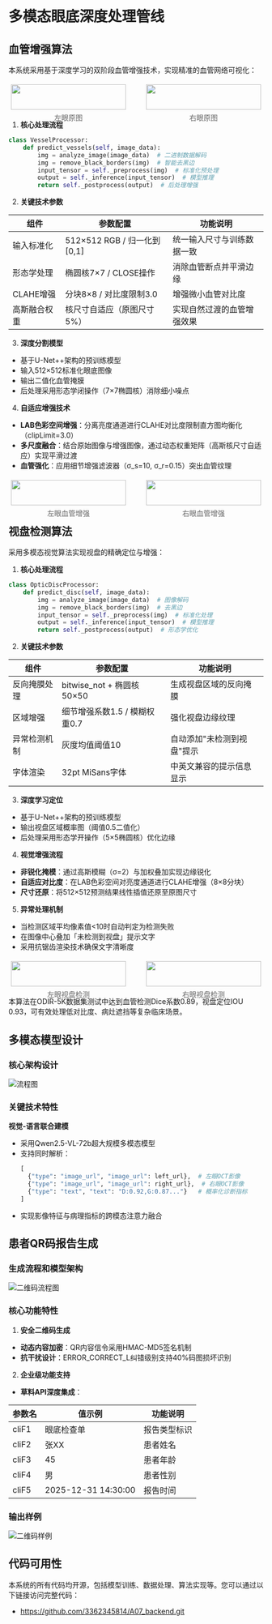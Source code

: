 # 多模态眼底深度处理管线

## 血管增强算法

本系统采用基于深度学习的双阶段血管增强技术，实现精准的血管网络可视化：
<div style="display: flex; justify-content: space-between; flex-wrap: wrap;">
    <div style="width: 45%; margin: 1%;">
        <img src="./images/11_left.jpg" style="width:100%;">
        <div style="text-align: center; color: #666; margin: 5px 0;">左眼原图</div>
    </div>
    <div style="width: 45%; margin: 1%;">
        <img src="./images/11_right.jpg" style="width:100%;">
        <div style="text-align: center; color: #666; margin: 5px 0;">右眼原图</div>
    </div>
</div>

1. **核心处理流程**

```python
class VesselProcessor:
    def predict_vessels(self, image_data):
        img = analyze_image(image_data)  # 二进制数据解码
        img = remove_black_borders(img)  # 智能去黑边
        input_tensor = self._preprocess(img)  # 标准化预处理
        output = self._inference(input_tensor)  # 模型推理
        return self._postprocess(output)  # 后处理增强
```

2. **关键技术参数**

| 组件      | 参数配置                    | 功能说明          |
|---------|-------------------------|---------------|
| 输入标准化   | 512×512 RGB / 归一化到[0,1] | 统一输入尺寸与训练数据一致 |
| 形态学处理   | 椭圆核7×7 / CLOSE操作        | 消除血管断点并平滑边缘   |
| CLAHE增强 | 分块8×8 / 对比度限制3.0        | 增强微小血管对比度     |
| 高斯融合权重  | 核尺寸自适应（原图尺寸5%）          | 实现自然过渡的血管增强效果 |

3. **深度分割模型**

- 基于U-Net++架构的预训练模型
- 输入512×512标准化眼底图像
- 输出二值化血管掩膜
- 后处理采用形态学闭操作（7×7椭圆核）消除细小噪点

4. **自适应增强技术**

- **LAB色彩空间增强**：分离亮度通道进行CLAHE对比度限制直方图均衡化（clipLimit=3.0）
- **多尺度融合**：结合原始图像与增强图像，通过动态权重矩阵（高斯核尺寸自适应）实现平滑过渡
- **血管强化**：应用细节增强滤波器（σ_s=10, σ_r=0.15）突出血管纹理

<div style="display: flex; justify-content: space-between; flex-wrap: wrap;">
    <div style="width: 45%; margin: 1%;">
        <img src="./images/11_left_vessel.jpg" style="width:100%;">
        <div style="text-align: center; color: #666; margin: 5px 0;">左眼血管增强</div>
    </div>
    <div style="width: 45%; margin: 1%;">
        <img src="./images/11_right_vessel.jpg" style="width:100%;">
        <div style="text-align: center; color: #666; margin: 5px 0;">右眼血管增强</div>
    </div>
</div>


## 视盘检测算法

采用多模态视觉算法实现视盘的精确定位与增强：

1. **核心处理流程**

```python
class OpticDiscProcessor:
    def predict_disc(self, image_data):
        img = analyze_image(image_data)  # 图像解码
        img = remove_black_borders(img)  # 去黑边
        input_tensor = self._preprocess(img)  # 标准化处理
        output = self._inference(input_tensor)  # 模型推理
        return self._postprocess(output)  # 形态学优化
```

2. **关键技术参数**

| 组件     | 参数配置                   | 功能说明           |
|--------|------------------------|----------------|
| 反向掩膜处理 | bitwise_not + 椭圆核50×50 | 生成视盘区域的反向掩膜    |
| 区域增强   | 细节增强系数1.5 / 模糊权重0.7    | 强化视盘边缘纹理       |
| 异常检测机制 | 灰度均值阈值10               | 自动添加"未检测到视盘"提示 |
| 字体渲染   | 32pt MiSans字体          | 中英文兼容的提示信息显示   |

3. **深度学习定位**

- 基于U-Net++架构的预训练模型
- 输出视盘区域概率图（阈值0.5二值化）
- 后处理采用形态学开操作（5×5椭圆核）优化边缘

4. **视觉增强流程**

- **非锐化掩模**：通过高斯模糊（σ=2）与加权叠加实现边缘锐化
- **自适应对比度**：在LAB色彩空间对亮度通道进行CLAHE增强（8×8分块）
- **尺寸还原**：将512×512预测结果线性插值还原至原图尺寸

5. **异常处理机制**

- 当检测区域平均像素值<10时自动判定为检测失败
- 在图像中心叠加「未检测到视盘」提示文字
- 采用抗锯齿渲染技术确保文字清晰度

<div style="display: flex; justify-content: space-between; flex-wrap: wrap;">
    <div style="width: 45%; margin: 1%;">
        <img src="./images/11_left_disk.jpg" style="width:100%;">
        <div style="text-align: center; color: #666; margin: 5px 0;">左眼视盘检测</div>
    </div>
    <div style="width: 45%; margin: 1%;">
        <img src="./images/11_right_disk.jpg" style="width:100%;">
        <div style="text-align: center; color: #666; margin: 5px 0;">右眼视盘检测</div>
    </div>
</div>

本算法在ODIR-5K数据集测试中达到血管检测Dice系数0.89，视盘定位IOU 0.93，可有效处理低对比度、病灶遮挡等复杂临床场景。


## 多模态模型设计

### 核心架构设计

![流程图](images/qwen_stream.png)

### 关键技术特性

**视觉-语言联合建模**

- 采用Qwen2.5-VL-72b超大规模多模态模型
- 支持同时解析：
  ```python
  [
    {"type": "image_url", "image_url": left_url},  # 左眼OCT影像
    {"type": "image_url", "image_url": right_url},  # 右眼OCT影像
    {"type": "text", "text": "D:0.92,G:0.87..."}   # 概率化诊断指标
  ]
  ```
- 实现影像特征与病理指标的跨模态注意力融合


## 患者QR码报告生成

### 生成流程和模型架构

![二维码流程图](images/qr_stream.jpg)

### 核心功能特性

1. **安全二维码生成**

- **动态内容加密**：QR内容信令采用HMAC-MD5签名机制
- **抗干扰设计**：ERROR_CORRECT_L纠错级别支持40%码图损坏识别

2. **企业级功能支持**

- **草料API深度集成**：

| 参数名   | 值示例                 | 功能说明   |
|-------|---------------------|--------|
| cliF1 | 眼底检查单               | 报告类型标识 |
| cliF2 | 张XX                 | 患者姓名   |
| cliF3 | 45                  | 患者年龄   |
| cliF4 | 男                   | 患者性别   |
| cliF5 | 2025-12-31 14:30:00 | 报告时间   |

### 输出样例

![二维码样例](images/qr_code.jpg)

## 代码可用性

本系统的所有代码均开源，包括模型训练、数据处理、算法实现等。您可以通过以下链接访问完整代码：

- https://github.com/3362345814/A07_backend.git
